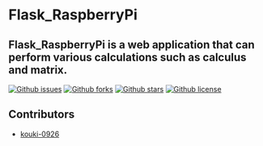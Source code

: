 # Flask_RaspberryPi

## Flask_RaspberryPi is a web application that can perform various calculations such as calculus and matrix.

[![Github issues](https://img.shields.io/github/issues/kouki-0926/Flask_RaspberryPi)](https://github.com/kouki-0926/Flask_RaspberryPi/issues)
[![Github forks](https://img.shields.io/github/forks/kouki-0926/Flask_RaspberryPi)](https://github.com/kouki-0926/Flask_RaspberryPi/network/members)
[![Github stars](https://img.shields.io/github/stars/kouki-0926/Flask_RaspberryPi)](https://github.com/kouki-0926/Flask_RaspberryPi/stargazers)
[![Github license](https://img.shields.io/github/license/kouki-0926/Flask_RaspberryPi)](https://github.com/kouki-0926/Flask_RaspberryPi/)

## Contributors

- [kouki-0926](https://github.com/kouki-0926)
